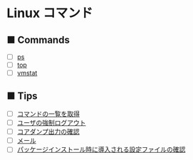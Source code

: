 # Linux コマンド
## ■ Commands
- [ ] [ps](https://github.com/thetaru/memorandum/tree/master/command/Linux/ps)
- [ ] [top](https://github.com/thetaru/memorandum/tree/master/command/Linux/top)
- [ ] [vmstat](https://github.com/thetaru/memorandum/tree/master/command/Linux/vmstat)
## ■ Tips
- [ ] [コマンドの一覧を取得](https://github.com/thetaru/memorandum/tree/master/command/Linux/GetCommands)
- [ ] [ユーザの強制ログアウト](https://github.com/thetaru/memorandum/tree/master/command/Linux/ForceLogout)
- [ ] [コアダンプ出力の確認](https://github.com/thetaru/memorandum/tree/master/command/Linux/coredump)
- [ ] [メール](https://github.com/thetaru/memorandum/tree/master/command/Linux/mail)
- [ ] [パッケージインストール時に導入される設定ファイルの確認]()
